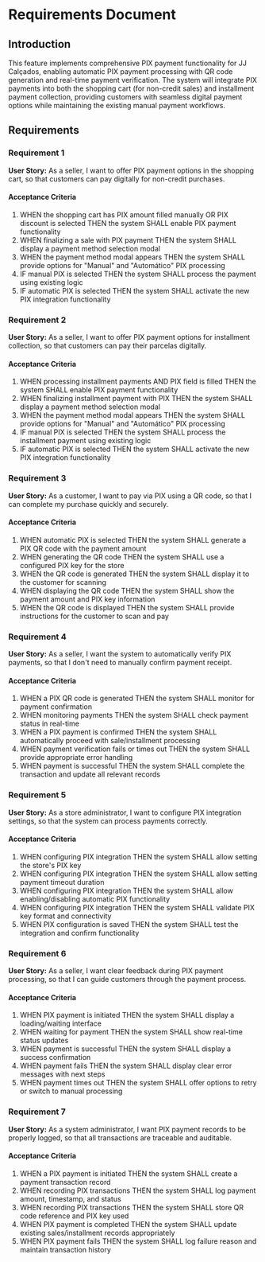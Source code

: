 # Requirements Document

## Introduction

This feature implements comprehensive PIX payment functionality for JJ Calçados, enabling automatic PIX payment processing with QR code generation and real-time payment verification. The system will integrate PIX payments into both the shopping cart (for non-credit sales) and installment payment collection, providing customers with seamless digital payment options while maintaining the existing manual payment workflows.

## Requirements

### Requirement 1

**User Story:** As a seller, I want to offer PIX payment options in the shopping cart, so that customers can pay digitally for non-credit purchases.

#### Acceptance Criteria

1. WHEN the shopping cart has PIX amount filled manually OR PIX discount is selected THEN the system SHALL enable PIX payment functionality
2. WHEN finalizing a sale with PIX payment THEN the system SHALL display a payment method selection modal
3. WHEN the payment method modal appears THEN the system SHALL provide options for "Manual" and "Automático" PIX processing
4. IF manual PIX is selected THEN the system SHALL process the payment using existing logic
5. IF automatic PIX is selected THEN the system SHALL activate the new PIX integration functionality

### Requirement 2

**User Story:** As a seller, I want to offer PIX payment options for installment collection, so that customers can pay their parcelas digitally.

#### Acceptance Criteria

1. WHEN processing installment payments AND PIX field is filled THEN the system SHALL enable PIX payment functionality
2. WHEN finalizing installment payment with PIX THEN the system SHALL display a payment method selection modal
3. WHEN the payment method modal appears THEN the system SHALL provide options for "Manual" and "Automático" PIX processing
4. IF manual PIX is selected THEN the system SHALL process the installment payment using existing logic
5. IF automatic PIX is selected THEN the system SHALL activate the new PIX integration functionality

### Requirement 3

**User Story:** As a customer, I want to pay via PIX using a QR code, so that I can complete my purchase quickly and securely.

#### Acceptance Criteria

1. WHEN automatic PIX is selected THEN the system SHALL generate a PIX QR code with the payment amount
2. WHEN generating the QR code THEN the system SHALL use a configured PIX key for the store
3. WHEN the QR code is generated THEN the system SHALL display it to the customer for scanning
4. WHEN displaying the QR code THEN the system SHALL show the payment amount and PIX key information
5. WHEN the QR code is displayed THEN the system SHALL provide instructions for the customer to scan and pay

### Requirement 4

**User Story:** As a seller, I want the system to automatically verify PIX payments, so that I don't need to manually confirm payment receipt.

#### Acceptance Criteria

1. WHEN a PIX QR code is generated THEN the system SHALL monitor for payment confirmation
2. WHEN monitoring payments THEN the system SHALL check payment status in real-time
3. WHEN a PIX payment is confirmed THEN the system SHALL automatically proceed with sale/installment processing
4. WHEN payment verification fails or times out THEN the system SHALL provide appropriate error handling
5. WHEN payment is successful THEN the system SHALL complete the transaction and update all relevant records

### Requirement 5

**User Story:** As a store administrator, I want to configure PIX integration settings, so that the system can process payments correctly.

#### Acceptance Criteria

1. WHEN configuring PIX integration THEN the system SHALL allow setting the store's PIX key
2. WHEN configuring PIX integration THEN the system SHALL allow setting payment timeout duration
3. WHEN configuring PIX integration THEN the system SHALL allow enabling/disabling automatic PIX functionality
4. WHEN configuring PIX integration THEN the system SHALL validate PIX key format and connectivity
5. WHEN PIX configuration is saved THEN the system SHALL test the integration and confirm functionality

### Requirement 6

**User Story:** As a seller, I want clear feedback during PIX payment processing, so that I can guide customers through the payment process.

#### Acceptance Criteria

1. WHEN PIX payment is initiated THEN the system SHALL display a loading/waiting interface
2. WHEN waiting for payment THEN the system SHALL show real-time status updates
3. WHEN payment is successful THEN the system SHALL display a success confirmation
4. WHEN payment fails THEN the system SHALL display clear error messages with next steps
5. WHEN payment times out THEN the system SHALL offer options to retry or switch to manual processing

### Requirement 7

**User Story:** As a system administrator, I want PIX payment records to be properly logged, so that all transactions are traceable and auditable.

#### Acceptance Criteria

1. WHEN a PIX payment is initiated THEN the system SHALL create a payment transaction record
2. WHEN recording PIX transactions THEN the system SHALL log payment amount, timestamp, and status
3. WHEN recording PIX transactions THEN the system SHALL store QR code reference and PIX key used
4. WHEN PIX payment is completed THEN the system SHALL update existing sales/installment records appropriately
5. WHEN PIX payment fails THEN the system SHALL log failure reason and maintain transaction history